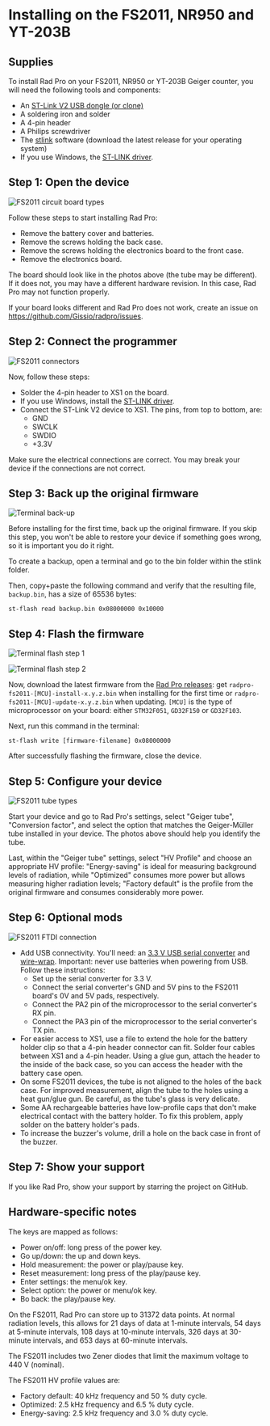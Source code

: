 # Installing on the FS2011, NR950 and YT-203B

## Supplies

To install Rad Pro on your FS2011, NR950 or YT-203B Geiger counter, you will need the following tools and components:

* An [ST-Link V2 USB dongle (or clone)](https://www.amazon.com/s?k=st-link+v2)
* A soldering iron and solder
* A 4-pin header
* A Philips screwdriver
* The [stlink](https://github.com/stlink-org/stlink/releases) software (download the latest release for your operating system)
* If you use Windows, the [ST-LINK driver](https://www.st.com/en/development-tools/stsw-link009.html).

## Step 1: Open the device

![FS2011 circuit board types](img/fs2011-board-type.jpg)

Follow these steps to start installing Rad Pro:

* Remove the battery cover and batteries.
* Remove the screws holding the back case.
* Remove the screws holding the electronics board to the front case.
* Remove the electronics board.

The board should look like in the photos above (the tube may be different). If it does not, you may have a different hardware revision. In this case, Rad Pro may not function properly.

If your board looks different and Rad Pro does not work, create an issue on https://github.com/Gissio/radpro/issues.

## Step 2: Connect the programmer

![FS2011 connectors](img/fs2011-swd.jpg)

Now, follow these steps:

* Solder the 4-pin header to XS1 on the board.
* If you use Windows, install the [ST-LINK driver](https://www.st.com/en/development-tools/stsw-link009.html).
* Connect the ST-Link V2 device to XS1. The pins, from top to bottom, are:
  * GND
  * SWCLK
  * SWDIO
  * +3.3V

Make sure the electrical connections are correct. You may break your device if the connections are not correct.

## Step 3: Back up the original firmware

![Terminal back-up](img/fs2011-backup.png)

Before installing for the first time, back up the original firmware. If you skip this step, you won't be able to restore your device if something goes wrong, so it is important you do it right.

To create a backup, open a terminal and go to the bin folder within the stlink folder.

Then, copy+paste the following command and verify that the resulting file, `backup.bin`, has a size of 65536 bytes:

    st-flash read backup.bin 0x08000000 0x10000

## Step 4: Flash the firmware

![Terminal flash step 1](img/fs2011-flash1.png)

![Terminal flash step 2](img/fs2011-flash2.png)

Now, download the latest firmware from the [Rad Pro releases](https://github.com/Gissio/radpro/releases): get `radpro-fs2011-[MCU]-install-x.y.z.bin` when installing for the first time or `radpro-fs2011-[MCU]-update-x.y.z.bin` when updating. `[MCU]` is the type of microprocessor on your board: either `STM32F051`, `GD32F150` or `GD32F103`.

Next, run this command in the terminal:

    st-flash write [firmware-filename] 0x08000000

After successfully flashing the firmware, close the device.

## Step 5: Configure your device

![FS2011 tube types](img/fs2011-tube-type.jpg)

Start your device and go to Rad Pro's settings, select "Geiger tube", "Conversion factor", and select the option that matches the Geiger-Müller tube installed in your device. The photos above should help you identify the tube.

Last, within the "Geiger tube" settings, select "HV Profile" and choose an appropriate HV profile: "Energy-saving" is ideal for measuring background levels of radiation, while "Optimized" consumes more power but allows measuring higher radiation levels; "Factory default" is the profile from the original firmware and consumes considerably more power.

## Step 6: Optional mods

![FS2011 FTDI connection](img/fs2011-ftdi.jpg)

* Add USB connectivity. You'll need: an [3.3 V USB serial converter](https://www.amazon.com/s?k=ftdi+board) and [wire-wrap](https://www.amazon.com/s?k=wirewrap+30). Important: never use batteries when powering from USB. Follow these instructions:
  * Set up the serial converter for 3.3 V.
  * Connect the serial converter's GND and 5V pins to the FS2011 board's 0V and 5V pads, respectively.
  * Connect the PA2 pin of the microprocessor to the serial converter's RX pin.
  * Connect the PA3 pin of the microprocessor to the serial converter's TX pin.
* For easier access to XS1, use a file to extend the hole for the battery holder clip so that a 4-pin header connector can fit. Solder four cables between XS1 and a 4-pin header. Using a glue gun, attach the header to the inside of the back case, so you can access the header with the battery case open.
* On some FS2011 devices, the tube is not aligned to the holes of the back case. For improved measurement, align the tube to the holes using a heat gun/glue gun. Be careful, as the tube's glass is very delicate.
* Some AA rechargeable batteries have low-profile caps that don't make electrical contact with the battery holder. To fix this problem, apply solder on the battery holder's pads.
* To increase the buzzer's volume, drill a hole on the back case in front of the buzzer.

## Step 7: Show your support

If you like Rad Pro, show your support by starring the project on GitHub.

## Hardware-specific notes

The keys are mapped as follows:

  * Power on/off: long press of the power key.
  * Go up/down: the up and down keys.
  * Hold measurement: the power or play/pause key.
  * Reset measurement: long press of the play/pause key.
  * Enter settings: the menu/ok key.
  * Select option: the power or menu/ok key.
  * Bo back: the play/pause key.

On the FS2011, Rad Pro can store up to 31372 data points. At normal radiation levels, this allows for 21 days of data at 1-minute intervals, 54 days at 5-minute intervals, 108 days at 10-minute intervals, 326 days at 30-minute intervals, and 653 days at 60-minute intervals.

The FS2011 includes two Zener diodes that limit the maximum voltage to 440 V (nominal).

The FS2011 HV profile values are:

* Factory default: 40 kHz frequency and 50 % duty cycle.
* Optimized: 2.5 kHz frequency and 6.5 % duty cycle.
* Energy-saving: 2.5 kHz frequency and 3.0 % duty cycle.
